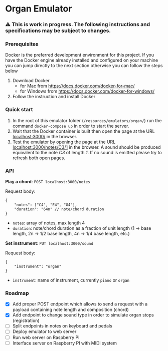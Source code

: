 # Organ Emulator

### :warning: This is work in progress. The following instructions and specifications may be subject to changes.

### Prerequisites

Docker is the preferred development environment for this project. If you have the Docker engine already installed and configured on your machine you can jump directly to the next section otherwise you can follow the steps below

1. Download Docker
   - for Mac from https://docs.docker.com/docker-for-mac/
   - for Windows from https://docs.docker.com/docker-for-windows/
2. Follow the instruction and install Docker

### Quick start

1. In the root of this emulator folder (`/resources/emulators/organ/`) run the command `docker-compose up` in order to start the server.
2. Wait that the Docker container is built then open the page at the URL [localhost:3000/](localhost:3000/) in the browser.
3. Test the emulator by opening the page at the URL [localhost:3000/notes/C3/1](localhost:3000/notes/C3/1) in the browser. A sound should be produced equivalent to the note _C3_ of length _1_. If no sound is emitted please try to refresh both open pages.

### API

**Play a chord**: `POST localhost:3000/notes`

Request body:

```
{
	"notes": ["C4", "E4", "G4"],
	"duration": "64n" // note/chord duration
}
```

- `notes`: array of notes, max length 4
- `duration`: note/chord duration as a fraction of unit length (1 -> base length, 2n -> 1/2 base length, 4n -> 1/4 base length, etc.)

**Set instrument**: `PUT localhost:3000/sound`

Request body:

```
{
	"instrument": "organ"
}
```

- `instrument`: name of instrument, currently `piano` or `organ`

### Roadmap

- [x] Add proper POST endpoint which allows to send a request with a payload containing note length and composition (chord)
- [x] Add endpoint to change sound type in order to simulate organ stops (registration)
- [ ] Split endpoints in notes on keyboard and pedals
- [ ] Deploy emulator to web server
- [ ] Run web server on Raspberry PI
- [ ] Interface server on Raspberry PI with MIDI system
